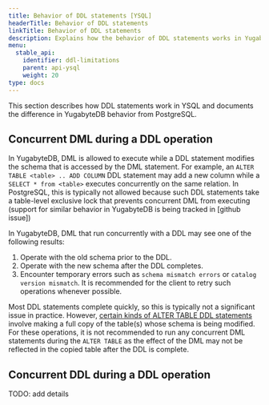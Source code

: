 ```yaml
---
title: Behavior of DDL statements [YSQL]
headerTitle: Behavior of DDL statements
linkTitle: Behavior of DDL statements
description: Explains how the behavior of DDL statements works in YugabyteDB YSQL and documents differences from Postgres behavior. [YSQL].
menu:
  stable_api:
    identifier: ddl-limitations
    parent: api-ysql
    weight: 20
type: docs
---
```



This section describes how DDL statements work in YSQL and documents the difference in YugabyteDB behavior from PostgreSQL.

## Concurrent DML during a DDL operation

In YugabyteDB, DML is allowed to execute while a DDL statement modifies the schema that is accessed by the DML statement. For example, an `ALTER TABLE <table> .. ADD COLUMN` DDL statement may add a new column while a `SELECT * from <table>` executes concurrently on the same relation. In PostgreSQL, this is typically not allowed because such DDL statements take a table-level exclusive lock that prevents concurrent DML from executing (support for similar behavior in YugabyteDB is being tracked in [github issue])

In YugabyteDB, DML that run concurrently with a DDL may see one of the following results:
1. Operate with the old schema prior to the DDL.
2. Operate with the new schema after the DDL completes.
3. Encounter temporary errors such as `schema mismatch errors` or `catalog version mismatch`. It is recommended for the client to retry such operations whenever possible.

Most DDL statements complete quickly, so this is typically not a significant issue in practice. However, [certain kinds of ALTER TABLE DDL statements](../the-sql-language/statements/ddl_alter_table.md/#alter-type-with-table-rewrite) involve making a full copy of the table(s) whose schema is being modified. For these operations, it is not recommended to run any concurrent DML statements during the `ALTER TABLE` as the effect of the DML may not be reflected in the copied table after the DDL is complete.

## Concurrent DDL during a DDL operation

TODO: add details

